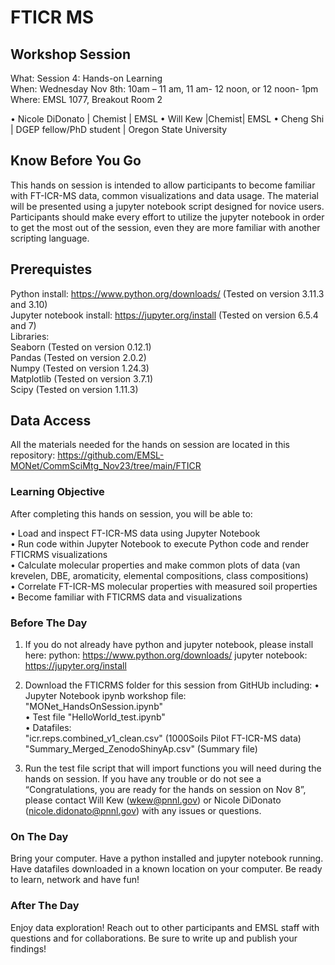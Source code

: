 # FTICR MS

## Workshop Session
What: Session 4: Hands-on Learning  
When: Wednesday Nov 8th: 10am – 11 am, 11 am- 12 noon, or  12 noon- 1pm
Where:  EMSL 1077, Breakout Room 2

•	Nicole DiDonato | Chemist | EMSL
•	Will Kew |Chemist| EMSL
•	Cheng Shi | DGEP fellow/PhD student | Oregon State University


## Know Before You Go
This hands on session is intended to allow participants to become familiar with FT-ICR-MS data, common visualizations and data usage. The material will be presented using a jupyter notebook script designed for novice users. Participants should make every effort to utilize the jupyter notebook in order to get the most out of the session, even they are more familiar with another scripting language.

## Prerequistes
Python install: https://www.python.org/downloads/  (Tested on version 3.11.3 and 3.10) <br>
Jupyter notebook install: https://jupyter.org/install (Tested on version 6.5.4 and 7) <br>
Libraries: <br>
Seaborn (Tested on version 0.12.1) <br>
Pandas (Tested on version 2.0.2) <br>
Numpy (Tested on version 1.24.3) <br>
Matplotlib (Tested on version 3.7.1) <br>
Scipy (Tested on version 1.11.3) <br>

## Data Access
All the materials needed for the hands on session are located in this repository: https://github.com/EMSL-MONet/CommSciMtg_Nov23/tree/main/FTICR

### Learning Objective
After completing this hands on session, you will be able to:

•	Load and inspect FT-ICR-MS data using Jupyter Notebook <br>
•	Run code within Jupyter Notebook to execute Python code and render FTICRMS visualizations <br>
•	Calculate molecular properties and make common plots of data (van krevelen, DBE, aromaticity, elemental compositions, class compositions) <br>
•	Correlate FT-ICR-MS molecular properties with measured soil properties <br>
•	Become familiar with FTICRMS data and visualizations <br>

### Before The Day
1. If you do not already have python and jupyter notebook, please install here:
python: https://www.python.org/downloads/
jupyter notebook: https://jupyter.org/install 

2. Download the FTICRMS folder for this session from GitHUb including:
•	Jupyter Notebook ipynb workshop file: "MONet_HandsOnSession.ipynb" <br>
•	Test file "HelloWorld_test.ipynb" <br>
•	Datafiles:  <br>
"icr.reps.combined_v1_clean.csv" (1000Soils Pilot FT-ICR-MS data) <br>
"Summary_Merged_ZenodoShinyAp.csv" (Summary file) <br>

3. Run the test file script that will import functions you will need during the hands on session.
If you have any trouble or do not see a “Congratulations, you are ready for the hands on session on Nov 8”, please
contact Will Kew (wkew@pnnl.gov) or Nicole DiDonato (nicole.didonato@pnnl.gov) with any issues or questions.
### On The Day
Bring your computer.
Have a python installed and jupyter notebook running.
Have datafiles downloaded in a known location on your computer.
Be ready to learn, network and have fun!
### After The Day 
Enjoy data exploration! Reach out to other participants and EMSL staff with questions and for collaborations. Be sure to write up and publish your findings! 
